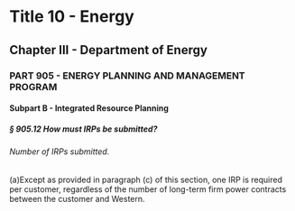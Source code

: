 
# Title 10 - Energy
## Chapter III - Department of Energy
### PART 905 - ENERGY PLANNING AND MANAGEMENT PROGRAM
#### Subpart B - Integrated Resource Planning
##### § 905.12 How must IRPs be submitted?
###### Number of IRPs submitted.

(a)Except as provided in paragraph (c) of this section, one IRP is required per customer, regardless of the number of long-term firm power contracts between the customer and Western.
